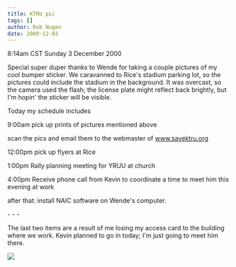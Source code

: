 ```yaml
---
title: KTRU pic
tags: []
author: Rob Nugen
date: 2000-12-03
---
```


<title></title>
<p class=date>8:14am CST Sunday 3 December 2000

<p>Special super duper thanks to Wende for taking a couple pictures of
my cool bumper sticker.  We caravanned to Rice's stadium parking lot,
so the pictures could include the stadium in the background.  It was
overcast, so the camera used the flash; the license plate might
reflect back brightly, but I'm hopin' the sticker will be visible.

<p>Today my schedule includes

<p>9:00am  pick up prints of pictures mentioned above

<p>scan the pics and email them to the webmaster of <a
href="https://www.savektru.org">www.savektru.org</a>

<p>12:00pm  pick up flyers at Rice

<p>1:00pm  Rally planning meeting for YRUU at church

<p>4:00pm  Receive phone call from Kevin to coordinate a time to meet
him this evening at work

<p>after that: install NAIC software on Wende's computer.

<p>- - -

<p>The last two items are a result of me losing my access card to the
building where we work.  Kevin planned to go in today; I'm just going
to meet him there.

<p><img src='/images/rob/wL-ROB.gif'>



